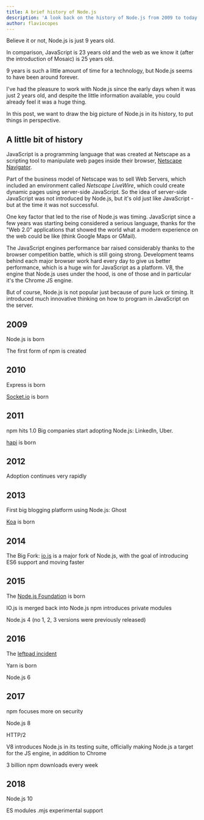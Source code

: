 ```yaml
---
title: A brief history of Node.js
description: 'A look back on the history of Node.js from 2009 to today'
author: flaviocopes
---
```


Believe it or not, Node.js is just 9 years old.

In comparison, JavaScript is 23 years old and the web as we know it (after the introduction of Mosaic) is 25 years old.

9 years is such a little amount of time for a technology, but Node.js seems to have been around forever.

I've had the pleasure to work with Node.js since the early days when it was just 2 years old, and despite the little information available, you could already feel it was a huge thing.

In this post, we want to draw the big picture of Node.js in its history, to put things in perspective.

## A little bit of history

JavaScript is a programming language that was created at Netscape as a scripting tool to manipulate web pages inside their browser, [Netscape Navigator](https://en.wikipedia.org/wiki/Netscape_Navigator).

Part of the business model of Netscape was to sell Web Servers, which included an environment called _Netscape LiveWire_, which could create dynamic pages using server-side JavaScript. So the idea of server-side JavaScript was not introduced by Node.js, but it's old just like JavaScript - but at the time it was not successful.

One key factor that led to the rise of Node.js was timing. JavaScript since a few years was starting being considered a serious language, thanks for the "Web 2.0" applications that showed the world what a modern experience on the web could be like (think Google Maps or GMail).

The JavaScript engines performance bar raised considerably thanks to the browser competition battle, which is still going strong. Development teams behind each major browser work hard every day to give us better performance, which is a huge win for JavaScript as a platform. V8, the engine that Node.js uses under the hood, is one of those and in particular it's the Chrome JS engine.

But of course, Node.js is not popular just because of pure luck or timing. It introduced much innovative thinking on how to program in JavaScript on the server.

## 2009

Node.js is born

The first form of npm is created

## 2010

Express is born

[Socket.io](https://socket.io) is born

## 2011

npm hits 1.0
Big companies start adopting Node.js: LinkedIn, Uber.

[hapi](https://hapijs.com) is born

## 2012

Adoption continues very rapidly

## 2013

First big blogging platform using Node.js: Ghost

[Koa](https://koajs.com/) is born

## 2014

The Big Fork: [io.js](https://iojs.org/) is a major fork of Node.js, with the goal of introducing ES6 support and moving faster

## 2015

The [Node.js Foundation](https://foundation.nodejs.org/) is born

IO.js is merged back into Node.js
npm introduces private modules

Node.js 4 (no 1, 2, 3 versions were previously released)

## 2016

The [leftpad incident](https://blog.npmjs.org/post/141577284765/kik-left-pad-and-npm)

Yarn is born

Node.js 6

## 2017

npm focuses more on security

Node.js 8

HTTP/2

V8 introduces Node.js in its testing suite, officially making Node.js a target for the JS engine, in addition to Chrome

3 billion npm downloads every week

## 2018

Node.js 10

ES modules .mjs experimental support
